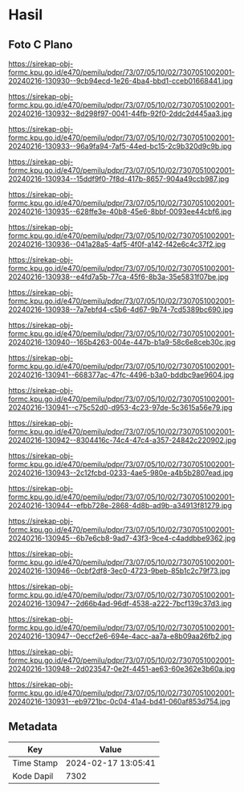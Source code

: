 # Hasil

## Foto C Plano

https://sirekap-obj-formc.kpu.go.id/e470/pemilu/pdpr/73/07/05/10/02/7307051002001-20240216-130930--9cb94ecd-1e26-4ba4-bbd1-cceb01668441.jpg

https://sirekap-obj-formc.kpu.go.id/e470/pemilu/pdpr/73/07/05/10/02/7307051002001-20240216-130932--8d298f97-0041-44fb-92f0-2ddc2d445aa3.jpg

https://sirekap-obj-formc.kpu.go.id/e470/pemilu/pdpr/73/07/05/10/02/7307051002001-20240216-130933--96a9fa94-7af5-44ed-bc15-2c9b320d9c9b.jpg

https://sirekap-obj-formc.kpu.go.id/e470/pemilu/pdpr/73/07/05/10/02/7307051002001-20240216-130934--15ddf9f0-7f8d-417b-8657-904a49ccb987.jpg

https://sirekap-obj-formc.kpu.go.id/e470/pemilu/pdpr/73/07/05/10/02/7307051002001-20240216-130935--628ffe3e-40b8-45e6-8bbf-0093ee44cbf6.jpg

https://sirekap-obj-formc.kpu.go.id/e470/pemilu/pdpr/73/07/05/10/02/7307051002001-20240216-130936--041a28a5-4af5-4f0f-a142-f42e6c4c37f2.jpg

https://sirekap-obj-formc.kpu.go.id/e470/pemilu/pdpr/73/07/05/10/02/7307051002001-20240216-130938--e4fd7a5b-77ca-45f6-8b3a-35e5831f07be.jpg

https://sirekap-obj-formc.kpu.go.id/e470/pemilu/pdpr/73/07/05/10/02/7307051002001-20240216-130938--7a7ebfd4-c5b6-4d67-9b74-7cd5389bc690.jpg

https://sirekap-obj-formc.kpu.go.id/e470/pemilu/pdpr/73/07/05/10/02/7307051002001-20240216-130940--165b4263-004e-447b-b1a9-58c6e8ceb30c.jpg

https://sirekap-obj-formc.kpu.go.id/e470/pemilu/pdpr/73/07/05/10/02/7307051002001-20240216-130941--668377ac-47fc-4496-b3a0-bddbc9ae9604.jpg

https://sirekap-obj-formc.kpu.go.id/e470/pemilu/pdpr/73/07/05/10/02/7307051002001-20240216-130941--c75c52d0-d953-4c23-97de-5c3615a56e79.jpg

https://sirekap-obj-formc.kpu.go.id/e470/pemilu/pdpr/73/07/05/10/02/7307051002001-20240216-130942--8304416c-74c4-47c4-a357-24842c220902.jpg

https://sirekap-obj-formc.kpu.go.id/e470/pemilu/pdpr/73/07/05/10/02/7307051002001-20240216-130943--2c12fcbd-0233-4ae5-980e-a4b5b2807ead.jpg

https://sirekap-obj-formc.kpu.go.id/e470/pemilu/pdpr/73/07/05/10/02/7307051002001-20240216-130944--efbb728e-2868-4d8b-ad9b-a34913f81279.jpg

https://sirekap-obj-formc.kpu.go.id/e470/pemilu/pdpr/73/07/05/10/02/7307051002001-20240216-130945--6b7e6cb8-9ad7-43f3-9ce4-c4addbbe9362.jpg

https://sirekap-obj-formc.kpu.go.id/e470/pemilu/pdpr/73/07/05/10/02/7307051002001-20240216-130946--0cbf2df8-3ec0-4723-9beb-85b1c2c79f73.jpg

https://sirekap-obj-formc.kpu.go.id/e470/pemilu/pdpr/73/07/05/10/02/7307051002001-20240216-130947--2d66b4ad-96df-4538-a222-7bcf139c37d3.jpg

https://sirekap-obj-formc.kpu.go.id/e470/pemilu/pdpr/73/07/05/10/02/7307051002001-20240216-130947--0eccf2e6-694e-4acc-aa7a-e8b09aa26fb2.jpg

https://sirekap-obj-formc.kpu.go.id/e470/pemilu/pdpr/73/07/05/10/02/7307051002001-20240216-130948--2d023547-0e2f-4451-ae63-60e362e3b60a.jpg

https://sirekap-obj-formc.kpu.go.id/e470/pemilu/pdpr/73/07/05/10/02/7307051002001-20240216-130931--eb9721bc-0c04-41a4-bd41-060af853d754.jpg


## Metadata

| Key        | Value               |
| ---------- | ------------------- |
| Time Stamp | 2024-02-17 13:05:41 |
| Kode Dapil | 7302                |



